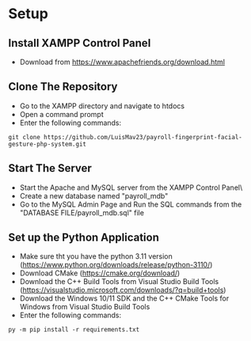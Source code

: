 # Setup

## Install XAMPP Control Panel
- Download from https://www.apachefriends.org/download.html

## Clone The Repository
- Go to the XAMPP directory and navigate to htdocs
- Open a command prompt
- Enter the following commands:
```
git clone https://github.com/LuisMav23/payroll-fingerprint-facial-gesture-php-system.git 
```

## Start The Server
- Start the Apache and MySQL server from the XAMPP Control Panel\
- Create a new database named "payroll_mdb" 
- Go to the MySQL Admin Page and Run the SQL commands from the "DATABASE FILE/payroll_mdb.sql" file

## Set up the Python Application
- Make sure tht you have the python 3.11 version (https://www.python.org/downloads/release/python-3110/)
- Download CMake (https://cmake.org/download/)
- Download the C++ Build Tools from Visual Studio Build Tools (https://visualstudio.microsoft.com/downloads/?q=build+tools)
- Download the Windows 10/11 SDK and the C++ CMake Tools for Windows from Visual Studio Build Tools
- Enter the following commands:
```
py -m pip install -r requirements.txt
```